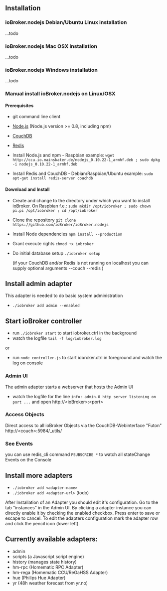 ## Installation


### ioBroker.nodejs Debian/Ubuntu Linux installation

...todo

### ioBroker.nodejs Mac OSX installation

...todo

###  ioBroker.nodejs Windows installation

...todo

### Manual install ioBroker.nodejs on Linux/OSX

#### Prerequisites

* git command line client
* [Node.js](http://nodejs.org) (Node.js version >= 0.8, including npm)
* [CouchDB](http://couchdb.apache.org/)
* [Redis](http://redis.io/)


* Install Node.js and npm - Raspbian example: ```wget http://ccu.io.mainskater.de/nodejs_0.10.22-1_armhf.deb ; sudo dpkg -i nodejs_0.10.22-1_armhf.deb```
* Install Redis and CouchDB - Debian/Raspbian/Ubuntu example: ```sudo apt-get install redis-server couchdb```


#### Download and Install

* Create and change to the directory under which you want to install ioBroker. On Raspbian f.e.: ```sudo mkdir /opt/iobroker ; sudo chown pi.pi /opt/iobroker ; cd /opt/iobroker```
* Clone the repository ```git clone https://github.com/ioBroker/ioBroker.nodejs```
* Install Node dependencies ```npm install --production```
* Grant execute rights ```chmod +x iobroker```
* Do initial database setup ```./iobroker setup```

    (if your CouchDB and/or Redis is not running on localhost you can supply optional arguments --couch <host> --redis <host>)

## Install admin adapter

This adapter is needed to do basic system administration

*   ```./iobroker add admin --enabled```

## Start ioBroker controller

* run ```./iobroker start``` to start iobroker.ctrl in the background
* watch the logfile ```tail -f log/iobroker.log```

or

* run ```node controller.js``` to start iobroker.ctrl in foreground and watch the log on console


### Admin UI

The admin adapter starts a webserver that hosts the Admin UI

* watch the logfile for the line ```info: admin.0 http server listening on port ...``` and open http://&lt;ioBroker&gt;:&lt;port&gt;

### Access Objects

Direct access to all ioBroker Objects via the CouchDB-Webinterface "Futon" http://&lt;couch&gt;:5984/_utils/

### See Events

you can use redis_cli command ```PSUBSCRIBE *``` to watch all stateChange Events on the Console


## Install more adapters

* ```./iobroker add <adapter-name>```
* ```./iobroker add <adapter-url>``` (todo)

After Installation of an Adapter you should edit it's configuration. Go to the tab "instances" in the Admin UI.
By clicking a adapter instance you can directly enable it by checking the enabled checkbox. Press enter to save or escape
to cancel.
To edit the adapters configuration mark the adapter row and click the pencil icon (lower left).

## Currently available adapters:

* admin
* scripts (a Javascript script engine)
* history (manages state history)
* hm-rpc (Homematic RPC Adapter)
* hm-rega (Homematic CCU/ReGaHSS Adapter)
* hue (Philips Hue Adapter)
* yr (48h weather forecast from yr.no)


